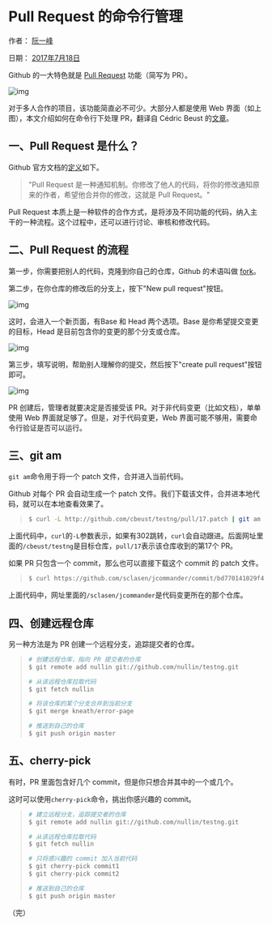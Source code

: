# Pull Request 的命令行管理

作者： [阮一峰](https://www.ruanyifeng.com/)

日期： [2017年7月18日](https://www.ruanyifeng.com/blog/2017/07/)

Github 的一大特色就是 [Pull Request](https://help.github.com/articles/about-pull-requests/) 功能（简写为 PR）。

![img](https://www.ruanyifeng.com/blogimg/asset/2017/bg2017071801.png)

对于多人合作的项目，该功能简直必不可少。大部分人都是使用 Web 界面（如上图），本文介绍如何在命令行下处理 PR，翻译自 Cédric Beust 的[文章](http://beust.com/weblog/2010/09/15/a-quick-guide-to-pull-requests/)。

## 一、Pull Request 是什么？

Github 官方文档的[定义](https://help.github.com/articles/about-pull-requests/)如下。

> "Pull Request 是一种通知机制。你修改了他人的代码，将你的修改通知原来的作者，希望他合并你的修改，这就是 Pull Request。"

Pull Request 本质上是一种软件的合作方式，是将涉及不同功能的代码，纳入主干的一种流程。这个过程中，还可以进行讨论、审核和修改代码。

## 二、Pull Request 的流程

第一步，你需要把别人的代码，克隆到你自己的仓库，Github 的术语叫做 [fork](https://help.github.com/articles/fork-a-repo/)。

第二步，在你仓库的修改后的分支上，按下"New pull request"按钮。

![img](https://www.ruanyifeng.com/blogimg/asset/2017/bg2017071802.png)

这时，会进入一个新页面，有Base 和 Head 两个选项。Base 是你希望提交变更的目标，Head 是目前包含你的变更的那个分支或仓库。

![img](https://www.ruanyifeng.com/blogimg/asset/2017/bg2017071806.png)

第三步，填写说明，帮助别人理解你的提交，然后按下"create pull request"按钮即可。

![img](https://www.ruanyifeng.com/blogimg/asset/2017/bg2017071805.png)

PR 创建后，管理者就要决定是否接受该 PR。对于非代码变更（比如文档），单单使用 Web 界面就足够了。但是，对于代码变更，Web 界面可能不够用，需要命令行验证是否可以运行。

## 三、git am

`git am`命令用于将一个 patch 文件，合并进入当前代码。

Github 对每个 PR 会自动生成一个 patch 文件。我们下载该文件，合并进本地代码，就可以在本地查看效果了。

> ```bash
> $ curl -L http://github.com/cbeust/testng/pull/17.patch | git am
> ```

上面代码中，`curl`的`-L`参数表示，如果有302跳转，`curl`会自动跟进。后面网址里面的`/cbeust/testng`是目标仓库，`pull/17`表示该仓库收到的第17个 PR。

如果 PR 只包含一个 commit，那么也可以直接下载这个 commit 的 patch 文件。

> ```bash
> $ curl https://github.com/sclasen/jcommander/commit/bd770141029f49bcfa2e0d6e6e6282b531e69179.patch | git am
> ```

上面代码中，网址里面的`/sclasen/jcommander`是代码变更所在的那个仓库。

## 四、创建远程仓库

另一种方法是为 PR 创建一个远程分支，追踪提交者的仓库。

> ```bash
> # 创建远程仓库，指向 PR 提交者的仓库
> $ git remote add nullin git://github.com/nullin/testng.git
> 
> # 从该远程仓库拉取代码
> $ git fetch nullin
> 
> # 将该仓库的某个分支合并到当前分支
> $ git merge kneath/error-page
> 
> # 推送到自己的仓库
> $ git push origin master
> ```

## 五、cherry-pick

有时，PR 里面包含好几个 commit，但是你只想合并其中的一个或几个。

这时可以使用`cherry-pick`命令，挑出你感兴趣的 commit。

> ```bash
> # 建立远程分支，追踪提交者的仓库
> $ git remote add nullin git://github.com/nullin/testng.git
> 
> # 从该远程仓库拉取代码
> $ git fetch nullin
> 
> # 只将感兴趣的 commit 加入当前代码
> $ git cherry-pick commit1
> $ git cherry-pick commit2
> 
> # 推送到自己的仓库
> $ git push origin master
> ```

（完）